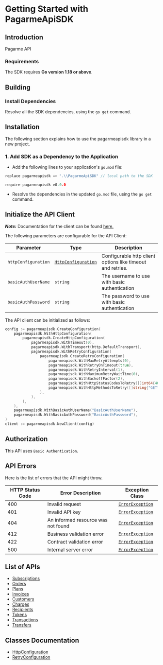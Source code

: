 
# Getting Started with PagarmeApiSDK

## Introduction

Pagarme API

### Requirements

The SDK requires **Go version 1.18 or above**.

## Building

### Install Dependencies

Resolve all the SDK dependencies, using the `go get` command.

## Installation

The following section explains how to use the pagarmeapisdk library in a new project.

### 1. Add SDK as a Dependency to the Application

- Add the following lines to your application's `go.mod` file:

```go
replace pagarmeapisdk => ".\\PagarmeApiSDK" // local path to the SDK

require pagarmeapisdk v0.0.0
```

- Resolve the dependencies in the updated `go.mod` file, using the `go get` command.

## Initialize the API Client

**_Note:_** Documentation for the client can be found [here.](doc/client.md)

The following parameters are configurable for the API Client:

| Parameter | Type | Description |
|  --- | --- | --- |
| `httpConfiguration` | [`HttpConfiguration`](doc/http-configuration.md) | Configurable http client options like timeout and retries. |
| `basicAuthUserName` | `string` | The username to use with basic authentication |
| `basicAuthPassword` | `string` | The password to use with basic authentication |

The API client can be initialized as follows:

```go
config := pagarmeapisdk.CreateConfiguration(
    pagarmeapisdk.WithHttpConfiguration(
        pagarmeapisdk.CreateHttpConfiguration(
            pagarmeapisdk.WithTimeout(0),
            pagarmeapisdk.WithTransport(http.DefaultTransport),
            pagarmeapisdk.WithRetryConfiguration(
                pagarmeapisdk.CreateRetryConfiguration(
                    pagarmeapisdk.WithMaxRetryAttempts(0),
                    pagarmeapisdk.WithRetryOnTimeout(true),
                    pagarmeapisdk.WithRetryInterval(1),
                    pagarmeapisdk.WithMaximumRetryWaitTime(0),
                    pagarmeapisdk.WithBackoffFactor(2),
                    pagarmeapisdk.WithHttpStatusCodesToRetry([]int64{408, 413, 429, 500, 502, 503, 504, 521, 522, 524}),
                    pagarmeapisdk.WithHttpMethodsToRetry([]string{"GET", "PUT"}),
                ),
            ),
        ),
    ),
    pagarmeapisdk.WithBasicAuthUserName("BasicAuthUserName"),
    pagarmeapisdk.WithBasicAuthPassword("BasicAuthPassword"),
)
client := pagarmeapisdk.NewClient(config)
```

## Authorization

This API uses `Basic Authentication`.

## API Errors

Here is the list of errors that the API might throw.

| HTTP Status Code | Error Description | Exception Class |
|  --- | --- | --- |
| 400 | Invalid request | [`ErrorException`](doc/models/error-exception.md) |
| 401 | Invalid API key | [`ErrorException`](doc/models/error-exception.md) |
| 404 | An informed resource was not found | [`ErrorException`](doc/models/error-exception.md) |
| 412 | Business validation error | [`ErrorException`](doc/models/error-exception.md) |
| 422 | Contract validation error | [`ErrorException`](doc/models/error-exception.md) |
| 500 | Internal server error | [`ErrorException`](doc/models/error-exception.md) |

## List of APIs

* [Subscriptions](doc/controllers/subscriptions.md)
* [Orders](doc/controllers/orders.md)
* [Plans](doc/controllers/plans.md)
* [Invoices](doc/controllers/invoices.md)
* [Customers](doc/controllers/customers.md)
* [Charges](doc/controllers/charges.md)
* [Recipients](doc/controllers/recipients.md)
* [Tokens](doc/controllers/tokens.md)
* [Transactions](doc/controllers/transactions.md)
* [Transfers](doc/controllers/transfers.md)

## Classes Documentation

* [HttpConfiguration](doc/http-configuration.md)
* [RetryConfiguration](doc/retry-configuration.md)

